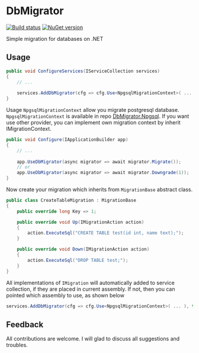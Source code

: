 # DbMigrator

[![Build status](https://ci.appveyor.com/api/projects/status/ty4dr4v2j9qu9w1s?svg=true)](https://ci.appveyor.com/project/Altafard/dbmigrator) [![NuGet version](https://badge.fury.io/nu/AltaDigital.DbMigrator.svg)](https://badge.fury.io/nu/AltaDigital.DbMigrator)

Simple migration for databases on .NET

## Usage

```c#
public void ConfigureServices(IServiceCollection services)
{
    // ...
    
    services.AddDbMigrator(cfg => cfg.Use<NpgsqlMigrationContext>( ... ));
}
```

Usage `NpgsqlMigrationContext` allow you migrate postgresql database. `NpgsqlMigrationContext` is available in repo [DbMigrator.Npgsql](https://github.com/Altafard/DbMigrator.Npgsql). If you want use other provider, you can implement own migration context by inherit IMigrationContext.

```c#
public void Configure(IApplicationBuilder app)
{
    // ...
    
    app.UseDbMigrator(async migrator => await migrator.Migrate());
    // or
    app.UseDbMigrator(async migrator => await migrator.Downgrade(1));
}
```

Now create your migration which inherits from `MigrationBase` abstract class.

```c#
public class CreateTableMigration : MigrationBase
{
    public override long Key => 1;

    public override void Up(IMigrationAction action)
    {
        action.ExecuteSql("CREATE TABLE test(id int, name text);");
    }

    public override void Down(IMigrationAction action)
    {
        action.ExecuteSql("DROP TABLE test;");
    }
}
```

All implementations of `IMigration` will automatically added to service collection, if they are placed in current assembly. If not, then you can pointed which assembly to use, as shown below

```c#
services.AddDbMigrator(cfg => cfg.Use<NpgsqlMigrationContext>( ... ), typeof(CreateTableMigration).Assembly);
```

## Feedback

All contributions are welcome. I will glad to discuss all suggestions and troubles.

